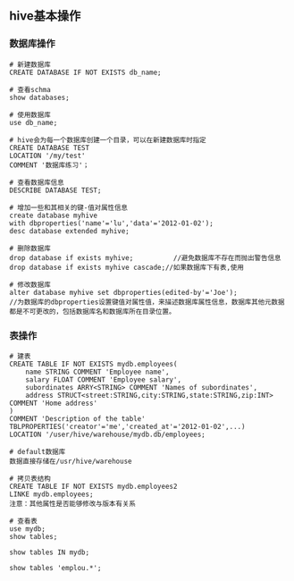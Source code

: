 ## hive基本操作
### 数据库操作

    # 新建数据库
    CREATE DATABASE IF NOT EXISTS db_name;

    # 查看schma
    show databases;
    
    # 使用数据库
    use db_name;

    # hive会为每一个数据库创建一个目录，可以在新建数据库时指定
    CREATE DATABASE TEST
    LOCATION '/my/test'
    COMMENT '数据库练习'；

    # 查看数据库信息
    DESCRIBE DATABASE TEST;

    # 增加一些和其相关的键-值对属性信息
    create database myhive
    with dbproperties('name'='lu','data'='2012-01-02');
    desc database extended myhive;

    # 删除数据库
    drop database if exists myhive;          //避免数据库不存在而抛出警告信息
    drop database if exists myhive cascade;//如果数据库下有表,使用

    # 修改数据库
    alter database myhive set dbproperties(edited-by'='Joe');
    //为数据库的dbproperties设置键值对属性值，来描述数据库属性信息，数据库其他元数据都是不可更改的，包括数据库名和数据库所在目录位置。
    
### 表操作

    # 建表
    CREATE TABLE IF NOT EXISTS mydb.employees(
        name STRING COMMENT 'Employee name',
        salary FLOAT COMMENT 'Employee salary',
        subordinates ARRY<STRING> COMMENT 'Names of subordinates',
        address STRUCT<street:STRING,city:STRING,state:STRING,zip:INT> COMMENT 'Home address'
    )
    COMMENT 'Description of the table'
    TBLPROPERTIES('creator'='me','created_at'='2012-01-02',...)
    LOCATION '/user/hive/warehouse/mydb.db/employees;

    # default数据库
    数据直接存储在/usr/hive/warehouse

    # 拷贝表结构
    CREATE TABLE IF NOT EXISTS mydb.employees2
    LINKE mydb.employees;
    注意：其他属性是否能够修改与版本有关系

    # 查看表
    use mydb;
    show tables;

    show tables IN mydb;

    show tables 'emplou.*';

    